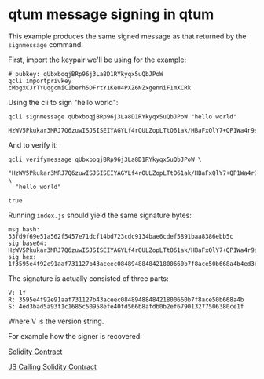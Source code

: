 # qtum message signing in qtum

This example produces the same signed message as that returned by the `signmessage` command.

First, import the keypair we'll be using for the example:

```
# pubkey: qUbxboqjBRp96j3La8D1RYkyqx5uQbJPoW
qcli importprivkey cMbgxCJrTYUqgcmiC1berh5DFrtY1KeU4PXZ6NZxgenniF1mXCRk
```

Using the cli to sign "hello world":

```
qcli signmessage qUbxboqjBRp96j3La8D1RYkyqx5uQbJPoW "hello world"

HzWV5Pkukar3MRJ7Q6zuwISJSISEIYAGYLf4rOULZopLTtO61ak/HBaFxQlY7+QP1Wa4r9sLLvZ5ATJ3UGOAzh8=
```

And to verify it:

```
qcli verifymessage qUbxboqjBRp96j3La8D1RYkyqx5uQbJPoW \
  "HzWV5Pkukar3MRJ7Q6zuwISJSISEIYAGYLf4rOULZopLTtO61ak/HBaFxQlY7+QP1Wa4r9sLLvZ5ATJ3UGOAzh8=" \
  "hello world"

true
```

Running `index.js` should yield the same signature bytes:

```
msg hash: 33fd9f69e51a562f5457e71dcf14bd723cdc9134bae6cdef5891baa8386ebb5c
sig base64: HzWV5Pkukar3MRJ7Q6zuwISJSISEIYAGYLf4rOULZopLTtO61ak/HBaFxQlY7+QP1Wa4r9sLLvZ5ATJ3UGOAzh8=
sig hex: 1f3595e4f92e91aaf731127b43aceec0848948848421800660b7f8ace50b668a4b4ed3bad5a93f1c1685c50958efe40fd566b8afdb0b2ef679013277506380ce1f
```

The signature is actually consisted of three parts:

```
V: 1f
R: 3595e4f92e91aaf731127b43aceec0848948848421800660b7f8ace50b668a4b
S: 4ed3bad5a93f1c1685c50958efe40fd566b8afdb0b2ef679013277506380ce1f
```

Where V is the version string.

For example how the signer is recovered:

[Solidity Contract](https://github.com/hayeah/openzeppelin-solidity/blob/qtum/contracts/mocks/ECDSAMock.sol)

[JS Calling Solidity Contract](https://github.com/hayeah/openzeppelin-solidity/blob/4cfc1a8e61ac4b7f673e9bead4e2efcbbdedf0f8/test/cryptography/ECDSA.test.js#L51)
